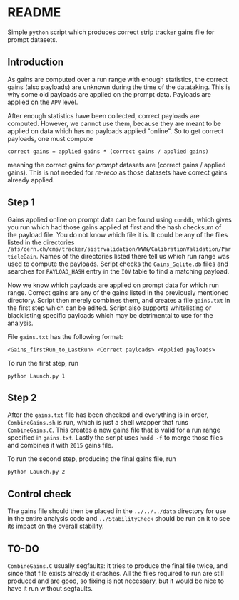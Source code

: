 # README

Simple `python` script which produces correct strip tracker gains file for prompt datasets.

## Introduction
As gains are computed over a run range with enough statistics, the correct gains (also payloads) are unknown during the time of the datataking. This is why some old payloads are applied on the prompt data. Payloads are applied on the `APV` level.

After enough statistics have been collected, correct payloads are computed. However, we cannot use them, because they are meant to be applied on data which has no payloads applied "online". So to get correct payloads, one must compute

```
correct gains = applied gains * (correct gains / applied gains)
```
meaning the correct gains for _prompt_ datasets are (correct gains / applied gains). This is not needed for _re-reco_ as those datasets have correct gains already applied.

## Step 1

Gains applied online on prompt data can be found using `conddb`, which gives you run which had those gains applied at first and the hash checksum of the payload file. You do not know which file it is. It could be any of the files listed in the directories `/afs/cern.ch/cms/tracker/sistrvalidation/WWW/CalibrationValidation/ParticleGain`. Names of the directories listed there tell us which run range was used to compute the payloads. Script checks the `Gains_Sqlite.db` files and searches for `PAYLOAD_HASH` entry in the `IOV` table to find a matching payload.

Now we know which payloads are applied on prompt data for which run range. Correct gains are any of the gains listed in the previously mentioned directory. Script then merely combines them, and creates a file `gains.txt` in the first step which can be edited. Script also supports whitelisting or blacklisting specific payloads which may be detrimental to use for the analysis.

File `gains.txt` has the following format:

```
<Gains_firstRun_to_LastRun> <Correct payloads> <Applied payloads>
```


To run the first step, run
```
python Launch.py 1
```

## Step 2

After the `gains.txt` file has been checked and everything is in order, `CombineGains.sh` is run, which is just a shell wrapper that runs `CombineGains.C`. This creates a new gains file that is valid for a run range specified in `gains.txt`. Lastly the script uses `hadd -f` to merge those files and combines it with `2015` gains file.

To run the second step, producing the final gains file, run
```
python Launch.py 2
```

## Control check

The gains file should then be placed in the `../../../data` directory for use in the entire analysis code and `../StabilityCheck` should be run on it to see its impact on the overall stability.

## TO-DO

`CombineGains.C` usually segfaults: it tries to produce the final file twice, and since that file exists already it crashes. All the files required to run are still produced and are good, so fixing is not necessary, but it would be nice to have it run without segfaults.

